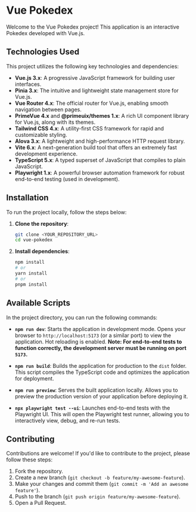 # Vue Pokedex

Welcome to the Vue Pokedex project! This application is an interactive Pokedex developed with Vue.js.

## Technologies Used

This project utilizes the following key technologies and dependencies:

* **Vue.js 3.x**: A progressive JavaScript framework for building user interfaces.
* **Pinia 3.x**: The intuitive and lightweight state management store for Vue.js.
* **Vue Router 4.x**: The official router for Vue.js, enabling smooth navigation between pages.
* **PrimeVue 4.x** and **@primeuix/themes 1.x**: A rich UI component library for Vue.js, along with its themes.
* **Tailwind CSS 4.x**: A utility-first CSS framework for rapid and customizable styling.
* **Alova 3.x**: A lightweight and high-performance HTTP request library.
* **Vite 6.x**: A next-generation build tool that offers an extremely fast development experience.
* **TypeScript 5.x**: A typed superset of JavaScript that compiles to plain JavaScript.
* **Playwright 1.x**: A powerful browser automation framework for robust end-to-end testing (used in development).

## Installation

To run the project locally, follow the steps below:

1.  **Clone the repository**:
    ```bash
    git clone <YOUR_REPOSITORY_URL>
    cd vue-pokedex
    ```

2.  **Install dependencies**:
    ```bash
    npm install
    # or
    yarn install
    # or
    pnpm install
    ```

## Available Scripts

In the project directory, you can run the following commands:

* **`npm run dev`**: Starts the application in development mode.
    Opens your browser to `http://localhost:5173` (or a similar port) to view the application. Hot reloading is enabled. **Note: For end-to-end tests to function correctly, the development server must be running on port `5173`.**

* **`npm run build`**: Builds the application for production to the `dist` folder.
    This script compiles the TypeScript code and optimizes the application for deployment.

* **`npm run preview`**: Serves the built application locally.
    Allows you to preview the production version of your application before deploying it.

* **`npx playwright test --ui`**: Launches end-to-end tests with the Playwright UI.
    This will open the Playwright test runner, allowing you to interactively view, debug, and re-run tests.

## Contributing

Contributions are welcome! If you'd like to contribute to the project, please follow these steps:

1.  Fork the repository.
2.  Create a new branch (`git checkout -b feature/my-awesome-feature`).
3.  Make your changes and commit them (`git commit -m 'Add an awesome feature'`).
4.  Push to the branch (`git push origin feature/my-awesome-feature`).
5.  Open a Pull Request.
